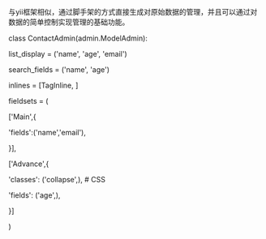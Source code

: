 与yii框架相似，通过脚手架的方式直接生成对原始数据的管理，并且可以通过对数据的简单控制实现管理的基础功能。

class ContactAdmin(admin.ModelAdmin):

list_display = ('name', 'age', 'email')

search_fields = ('name', 'age')

inlines = [TagInline, ]

fieldsets = (

['Main',{

'fields':('name','email'),

}],

['Advance',{

'classes': ('collapse',), \# CSS

'fields': ('age',),

}]

)
